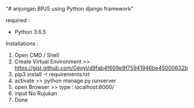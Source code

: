 "# anjungan BPJS using Python django framework" 

required : 
  - Python 3.6.5
 
Installations :
 1. Open CMD / Shell
 2. Create Virtual Environment  >> https://gist.github.com/Geoyi/d9fab4f609e9f75941946be45000632b
 3. pip3 install -r requirements.txt
 4. activate >> python manage.py runserver
 5. open Browser >> type : localhost:8000/
 6. input No Rujukan
 7. Done

